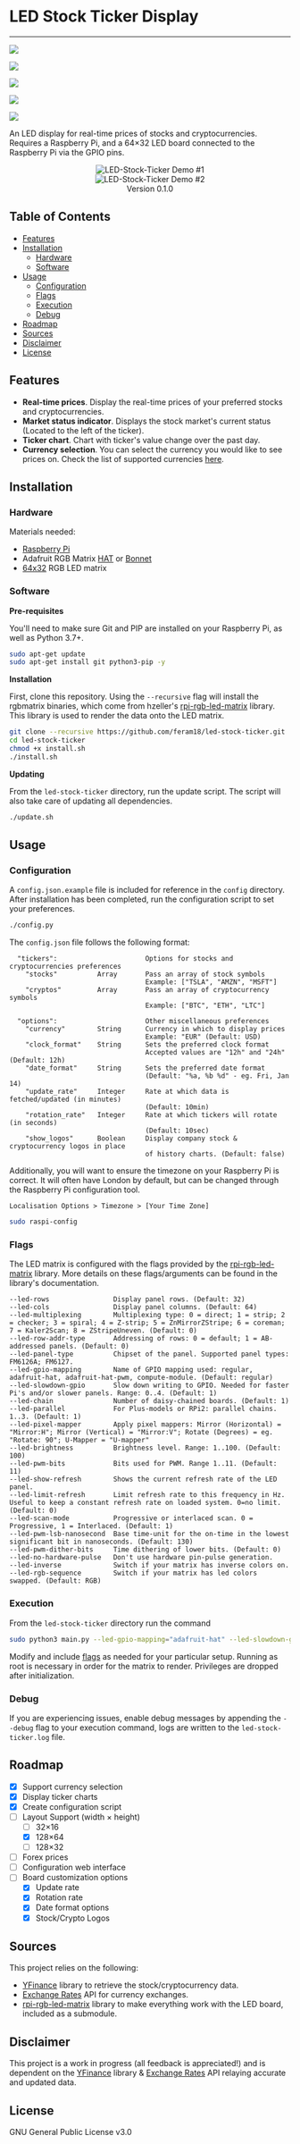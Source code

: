 # LED Stock Ticker Display
***
<p align="center">

  [//]: # (Build Status)
  <a href="https://travis-ci.com/feram18/led-stock-ticker">
    <img src="https://travis-ci.com/feram18/led-stock-ticker.svg?branch=master" />
  </a>

  [//]: # (License)
  <a href="https://img.shields.io/github/license/feram18/led-stock-ticker">
    <img src="https://img.shields.io/github/license/feram18/led-stock-ticker" />
  </a>

  [//]: # (Dependencies)
  <a href="https://img.shields.io/librariesio/github/feram18/led-stock-ticker">
    <img src="https://img.shields.io/librariesio/github/feram18/led-stock-ticker" />
  </a>

  [//]: # (Release Version)
  <a href="https://github.com/feram18/led-stock-ticker/releases/latest">
    <img src="https://badgen.net/github/release/feram18/led-stock-ticker?label=version" />
  </a>

  [//]: # (Release Date)
  <a href="https://img.shields.io/github/release-date/feram18/led-stock-ticker">
    <img src="https://img.shields.io/github/release-date/feram18/led-stock-ticker" />
  </a>

</p>

An LED display for real-time prices of stocks and cryptocurrencies. Requires a Raspberry Pi, and a 64×32 LED board 
connected to the Raspberry Pi via the GPIO pins.

<p align="center">
  <img src="assets/img/led-stock-ticker_demo(v0-1-0).gif" title="LED-Stock-Ticker Demo #1" />
  <br>
  <img src="assets/img/led-stock-ticker_demo(v0-1-0)-2.gif" title="LED-Stock-Ticker Demo #2" />
  <br>  
  Version 0.1.0
</p>

## Table of Contents
* [Features](#features)
* [Installation](#installation)
  * [Hardware](#hardware)
  * [Software](#software)
* [Usage](#usage)
  * [Configuration](#configuration)
  * [Flags](#flags)
  * [Execution](#execution)
  * [Debug](#debug)
* [Roadmap](#roadmap)
* [Sources](#sources)
* [Disclaimer](#disclaimer)
* [License](#license)

## Features
- **Real-time prices**. Display the real-time prices of your preferred stocks and cryptocurrencies.
- **Market status indicator**. Displays the stock market's current status (Located to the left of the ticker).
- **Ticker chart**. Chart with ticker's value change over the past day.
- **Currency selection**. You can select the currency you would like to see prices on. Check the list of supported 
currencies [here](config/README.md).

## Installation
### Hardware
Materials needed:
- [Raspberry Pi]
- Adafruit RGB Matrix [HAT] or [Bonnet]
- [64x32] RGB LED matrix

### Software
**Pre-requisites**

You'll need to make sure Git and PIP are installed on your Raspberry Pi, as well as Python 3.7+.

```sh
sudo apt-get update
sudo apt-get install git python3-pip -y
```

**Installation**

First, clone this repository. Using the `--recursive` flag will install the rgbmatrix binaries, which come from
hzeller's [rpi-rgb-led-matrix] library. This library is used to render the data onto the LED matrix.

```sh
git clone --recursive https://github.com/feram18/led-stock-ticker.git
cd led-stock-ticker
chmod +x install.sh
./install.sh
```

**Updating**

From the `led-stock-ticker` directory, run the update script. The script will also take care of updating all 
dependencies.

```sh
./update.sh
```

## Usage
### Configuration
A `config.json.example` file is included for reference in the `config` directory.  After installation has been 
completed, run the configuration script to set your preferences.

```sh
./config.py
```

The `config.json` file follows the following format:
```
  "tickers":                      Options for stocks and cryptocurrencies preferences
    "stocks"          Array       Pass an array of stock symbols
                                  Example: ["TSLA", "AMZN", "MSFT"]
    "cryptos"         Array       Pass an array of cryptocurrency symbols
                                  Example: ["BTC", "ETH", "LTC"]
                                  
  "options":                      Other miscellaneous preferences
    "currency"        String      Currency in which to display prices
                                  Example: "EUR" (Default: USD)
    "clock_format"    String      Sets the preferred clock format
                                  Accepted values are "12h" and "24h" (Default: 12h)
    "date_format"     String      Sets the preferred date format
                                  (Default: "%a, %b %d" - eg. Fri, Jan 14)
    "update_rate"     Integer     Rate at which data is fetched/updated (in minutes)
                                  (Default: 10min)
    "rotation_rate"   Integer     Rate at which tickers will rotate (in seconds)
                                  (Default: 10sec)
    "show_logos"      Boolean     Display company stock & cryptocurrency logos in place
                                  of history charts. (Default: false)
```

Additionally, you will want to ensure the timezone on your Raspberry Pi is correct. It will often have London by 
default, but can be changed through the Raspberry Pi configuration tool.

`Localisation Options > Timezone > [Your Time Zone]`

```sh
sudo raspi-config
```

### Flags
The LED matrix is configured with the flags provided by the [rpi-rgb-led-matrix] library. 
More details on these flags/arguments can be found in the library's documentation.

```
--led-rows                Display panel rows. (Default: 32)
--led-cols                Display panel columns. (Default: 64)
--led-multiplexing        Multiplexing type: 0 = direct; 1 = strip; 2 = checker; 3 = spiral; 4 = Z-strip; 5 = ZnMirrorZStripe; 6 = coreman; 7 = Kaler2Scan; 8 = ZStripeUneven. (Default: 0)
--led-row-addr-type       Addressing of rows: 0 = default; 1 = AB-addressed panels. (Default: 0)
--led-panel-type          Chipset of the panel. Supported panel types: FM6126A; FM6127.
--led-gpio-mapping        Name of GPIO mapping used: regular, adafruit-hat, adafruit-hat-pwm, compute-module. (Default: regular)
--led-slowdown-gpio       Slow down writing to GPIO. Needed for faster Pi's and/or slower panels. Range: 0..4. (Default: 1)
--led-chain               Number of daisy-chained boards. (Default: 1)
--led-parallel            For Plus-models or RPi2: parallel chains. 1..3. (Default: 1)
--led-pixel-mapper        Apply pixel mappers: Mirror (Horizontal) = "Mirror:H"; Mirror (Vertical) = "Mirror:V"; Rotate (Degrees) = eg. "Rotate: 90"; U-Mapper = "U-mapper"
--led-brightness          Brightness level. Range: 1..100. (Default: 100)
--led-pwm-bits            Bits used for PWM. Range 1..11. (Default: 11)
--led-show-refresh        Shows the current refresh rate of the LED panel.
--led-limit-refresh       Limit refresh rate to this frequency in Hz. Useful to keep a constant refresh rate on loaded system. 0=no limit. (Default: 0)
--led-scan-mode           Progressive or interlaced scan. 0 = Progressive, 1 = Interlaced. (Default: 1)
--led-pwm-lsb-nanosecond  Base time-unit for the on-time in the lowest significant bit in nanoseconds. (Default: 130)
--led-pwm-dither-bits     Time dithering of lower bits. (Default: 0)
--led-no-hardware-pulse   Don't use hardware pin-pulse generation.
--led-inverse             Switch if your matrix has inverse colors on.
--led-rgb-sequence        Switch if your matrix has led colors swapped. (Default: RGB)
```

### Execution
From the `led-stock-ticker` directory run the command

```sh
sudo python3 main.py --led-gpio-mapping="adafruit-hat" --led-slowdown-gpio=2
```
Modify and include [flags](#Flags) as needed for your particular setup. Running as root is necessary in order for the 
matrix to render. Privileges are dropped after initialization.

### Debug
If you are experiencing issues, enable debug messages by appending the `--debug` flag to your execution command, logs are 
written to the `led-stock-ticker.log` file.

## Roadmap
- [X] Support currency selection
- [X] Display ticker charts
- [X] Create configuration script
- [ ] Layout Support (width × height)
  - [ ] 32×16
  - [X] 128×64
  - [ ] 128×32
- [ ] Forex prices
- [ ] Configuration web interface
- [ ] Board customization options
  - [X] Update rate
  - [X] Rotation rate
  - [X] Date format options
  - [X] Stock/Crypto Logos

## Sources
This project relies on the following:
- [YFinance] library to retrieve the stock/cryptocurrency data.
- [Exchange Rates] API for currency exchanges.
- [rpi-rgb-led-matrix] library to make everything work with the LED board, included as a submodule.

## Disclaimer
This project is a work in progress (all feedback is appreciated!) and is dependent on the [YFinance] library & 
[Exchange Rates] API relaying accurate and updated data.

## License
GNU General Public License v3.0

[Raspberry Pi]: <https://www.raspberrypi.org/products/>
[64x32]: <https://www.adafruit.com/product/2279>
[HAT]: <https://www.adafruit.com/product/2345>
[Bonnet]: <https://www.adafruit.com/product/3211>
[YFinance]: <https://github.com/ranaroussi/yfinance>
[Exchange Rates]: <https://exchangerate.host/>
[rpi-rgb-led-matrix]: <https://github.com/hzeller/rpi-rgb-led-matrix>
